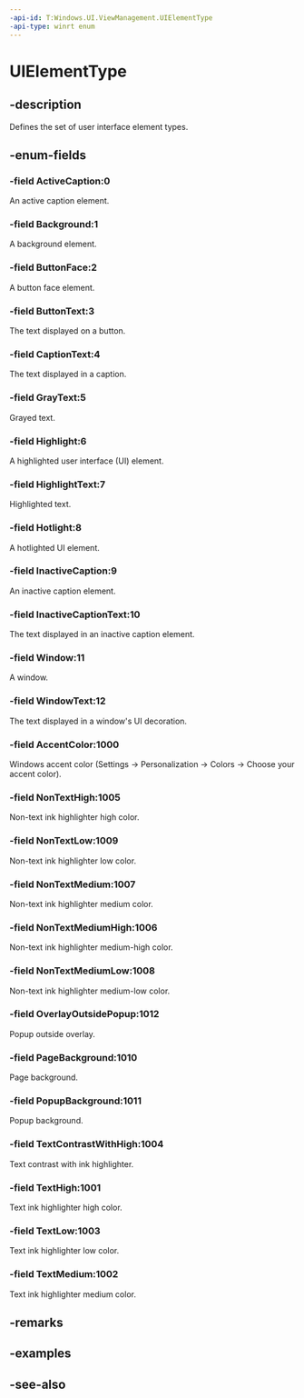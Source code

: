 ```yaml
---
-api-id: T:Windows.UI.ViewManagement.UIElementType
-api-type: winrt enum
---
```


<!-- Enumeration syntax
public enum Windows.UI.ViewManagement.UIElementType : int
-->

# UIElementType

## -description

Defines the set of user interface element types.

## -enum-fields

### -field ActiveCaption:0

An active caption element.

### -field Background:1

A background element.

### -field ButtonFace:2

A button face element.

### -field ButtonText:3

The text displayed on a button.

### -field CaptionText:4

The text displayed in a caption.

### -field GrayText:5

Grayed text.

### -field Highlight:6

A highlighted user interface (UI) element.

### -field HighlightText:7

Highlighted text.

### -field Hotlight:8

A hotlighted UI element.

### -field InactiveCaption:9

An inactive caption element.

### -field InactiveCaptionText:10

The text displayed in an inactive caption element.

### -field Window:11

A window.

### -field WindowText:12

The text displayed in a window's UI decoration.

### -field AccentColor:1000

Windows accent color (Settings -> Personalization -> Colors -> Choose your accent color).

### -field NonTextHigh:1005

Non-text ink highlighter high color.

### -field NonTextLow:1009

Non-text ink highlighter low color.

### -field NonTextMedium:1007

Non-text ink highlighter medium color.

### -field NonTextMediumHigh:1006

Non-text ink highlighter medium-high color.

### -field NonTextMediumLow:1008

Non-text ink highlighter medium-low color.

### -field OverlayOutsidePopup:1012

Popup outside overlay.

### -field PageBackground:1010

Page background.

### -field PopupBackground:1011

Popup background.

### -field TextContrastWithHigh:1004

Text contrast with ink highlighter.

### -field TextHigh:1001

Text ink highlighter high color.

### -field TextLow:1003

Text ink highlighter low color.

### -field TextMedium:1002

Text ink highlighter medium color.

## -remarks

## -examples

## -see-also
